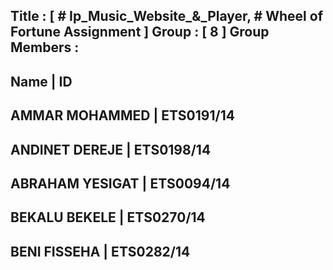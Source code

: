Title : [ # Ip_Music_Website_&_Player, #  Wheel of Fortune Assignment ]
Group : [ 8 ]
Group Members :
--------------------------------------------
Name                  |             ID
--------------------------------------------
AMMAR MOHAMMED        |        ETS0191/14
--------------------------------------------
ANDINET DEREJE        |        ETS0198/14
--------------------------------------------
ABRAHAM YESIGAT       |        ETS0094/14
--------------------------------------------
BEKALU BEKELE         |        ETS0270/14
--------------------------------------------
BENI FISSEHA          |        ETS0282/14
--------------------------------------------








